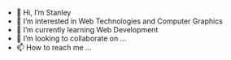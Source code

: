 - 👋 Hi, I’m Stanley
- 👀 I’m interested in Web Technologies and Computer Graphics
- 🌱 I’m currently learning Web Development
- 💞️ I’m looking to collaborate on ...
- 📫 How to reach me ...

<!---
stagbont/stagbont is a ✨ special ✨ repository because its `README.md` (this file) appears on your GitHub profile.
You can click the Preview link to take a look at your changes.
--->

